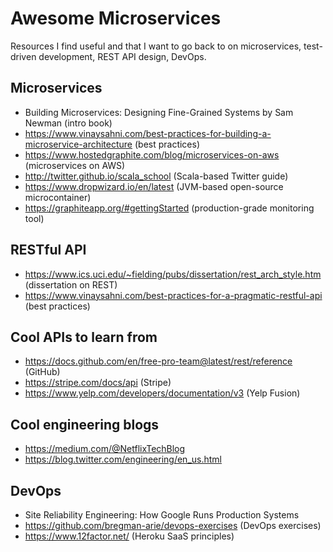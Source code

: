 # Awesome Microservices
Resources I find useful and that I want to go back to on microservices, test-driven development, REST API design, DevOps.

## Microservices
* Building Microservices: Designing Fine-Grained Systems by Sam Newman (intro book)
* https://www.vinaysahni.com/best-practices-for-building-a-microservice-architecture (best practices)
* https://www.hostedgraphite.com/blog/microservices-on-aws (microservices on AWS)
* http://twitter.github.io/scala_school (Scala-based Twitter guide)
* https://www.dropwizard.io/en/latest (JVM-based open-source microcontainer)
* https://graphiteapp.org/#gettingStarted (production-grade monitoring tool)

## RESTful API
* https://www.ics.uci.edu/~fielding/pubs/dissertation/rest_arch_style.htm (dissertation on REST)
* https://www.vinaysahni.com/best-practices-for-a-pragmatic-restful-api (best practices)

## Cool APIs to learn from
* https://docs.github.com/en/free-pro-team@latest/rest/reference (GitHub)
* https://stripe.com/docs/api (Stripe)
* https://www.yelp.com/developers/documentation/v3 (Yelp Fusion)

## Cool engineering blogs
* https://medium.com/@NetflixTechBlog
* https://blog.twitter.com/engineering/en_us.html

## DevOps
* Site Reliability Engineering: How Google Runs Production Systems
* https://github.com/bregman-arie/devops-exercises (DevOps exercises)
* https://www.12factor.net/ (Heroku SaaS principles)
